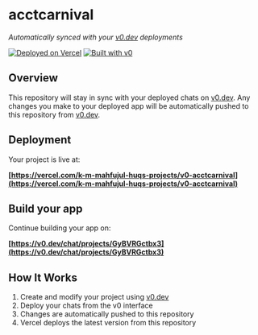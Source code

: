# acctcarnival

*Automatically synced with your [v0.dev](https://v0.dev) deployments*

[![Deployed on Vercel](https://img.shields.io/badge/Deployed%20on-Vercel-black?style=for-the-badge&logo=vercel)](https://vercel.com/k-m-mahfujul-huqs-projects/v0-acctcarnival)
[![Built with v0](https://img.shields.io/badge/Built%20with-v0.dev-black?style=for-the-badge)](https://v0.dev/chat/projects/GyBVRGctbx3)

## Overview

This repository will stay in sync with your deployed chats on [v0.dev](https://v0.dev).
Any changes you make to your deployed app will be automatically pushed to this repository from [v0.dev](https://v0.dev).

## Deployment

Your project is live at:

**[https://vercel.com/k-m-mahfujul-huqs-projects/v0-acctcarnival](https://vercel.com/k-m-mahfujul-huqs-projects/v0-acctcarnival)**

## Build your app

Continue building your app on:

**[https://v0.dev/chat/projects/GyBVRGctbx3](https://v0.dev/chat/projects/GyBVRGctbx3)**

## How It Works

1. Create and modify your project using [v0.dev](https://v0.dev)
2. Deploy your chats from the v0 interface
3. Changes are automatically pushed to this repository
4. Vercel deploys the latest version from this repository
